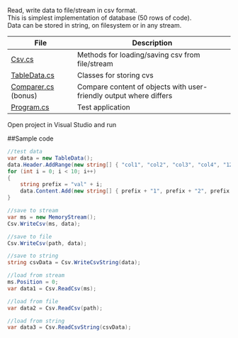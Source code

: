 Read, write data to file/stream in csv format.  
This is simplest implementation of database (50 rows of code).  
Data can be stored in string, on filesystem or in any stream.  

 File | Description
 --- | --- 
 [Csv.cs](Csv.cs) | Methods for loading/saving csv from file/stream
 [TableData.cs](TableData.cs) | Classes for storing cvs
 [Comparer.cs](Comparer.cs) (bonus) | Compare content of objects with user-friendly output where differs
 [Program.cs](Program.cs) | Test application 

Open project in Visual Studio and run

##Sample code

```cs
//test data
var data = new TableData();
data.Header.AddRange(new string[] { "col1", "col2", "col3", "col4", "123" });
for (int i = 0; i < 10; i++)
{
    string prefix = "val" + i;
    data.Content.Add(new string[] { prefix + "1", prefix + "2", prefix + "3", prefix + "4" });
}

//save to stream
var ms = new MemoryStream();
Csv.WriteCsv(ms, data);

//save to file
Csv.WriteCsv(path, data);

//save to string
string csvData = Csv.WriteCsvString(data);

//load from stream
ms.Position = 0;
var data1 = Csv.ReadCsv(ms);

//load from file
var data2 = Csv.ReadCsv(path);

//load from string
var data3 = Csv.ReadCsvString(csvData);
```
